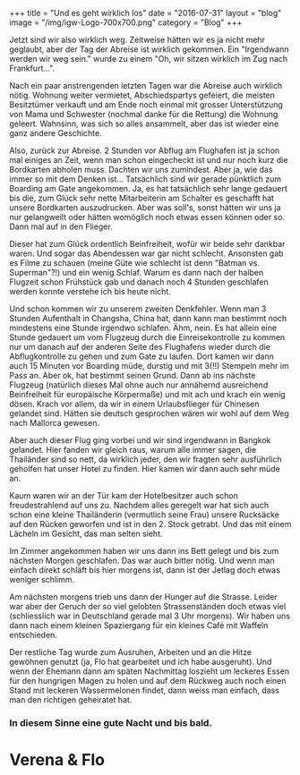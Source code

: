 +++
title = "Und es geht wirklich los"
date = "2016-07-31"
layout = "blog"
image = "/img/igw-Logo-700x700.png"
category = "Blog"
+++

Jetzt sind wir also wirklich weg. Zeitweise hätten wir es ja nicht mehr geglaubt, aber der Tag der Abreise ist wirklich gekommen. 
Ein "Irgendwann werden wir weg sein." wurde zu einem "Oh, wir sitzen wirklich im Zug nach Frankfurt...". 

<!--more-->

Nach ein paar anstrengenden letzten Tagen war die Abreise auch wirklich nötig. Wohnung weiter vermietet, Abschiedspartys gefeiert, die meisten Besitztümer verkauft und am Ende noch einmal mit grosser Unterstützung von Mama und Schwester (nochmal danke für die Rettung) die Wohnung geleert. Wahnsinn, was sich so alles ansammelt, aber das ist wieder eine ganz andere Geschichte.

Also, zurück zur Abreise. 2 Stunden vor Abflug am Flughafen ist ja schon mal einiges an Zeit, wenn man schon eingecheckt ist und nur noch kurz die Bordkarten abholen muss. Dachten wir uns zumindest. Aber ja, wie das immer so mit dem Denken ist... Tatsächlich sind wir gerade pünktlich zum Boarding am Gate angekommen. Ja, es hat tatsächlich sehr lange gedauert bis die, zum Glück sehr nette Mitarbeiterin am Schalter es geschafft hat unsere Bordkarten auszudrucken. Aber was soll's, sonst hätten wir uns ja nur gelangweilt oder hätten womöglich noch etwas essen können oder so. Dann mal auf in den Flieger.

Dieser hat zum Glück ordentlich Beinfreiheit, wofür wir beide sehr dankbar waren. Und sogar das Abendessen war gar nicht schlecht. Ansonsten gab es Filme zu schauen (meine Güte wie schlecht ist denn "Batman vs. Superman"?!) und ein wenig Schlaf.
Warum es dann nach der halben Flugzeit schon Frühstück gab und danach noch 4 Stunden geschlafen werden konnte verstehe ich bis heute nicht.

Und schon kommen wir zu unserem zweiten Denkfehler. Wenn man 3 Stunden Aufenthalt in Changsha, China hat, dann kann man bestimmt noch mindestens eine Stunde irgendwo schlafen. Ähm, nein. Es hat allein eine Stunde gedauert um vom Flugzeug durch die Einreisekontrolle zu kommen nur um danach auf der anderen Seite des Flughafens wieder durch die Abflugkontrolle zu gehen und zum Gate zu laufen. Dort kamen wir dann auch 15 Minuten vor Boarding müde, durstig und mit 3(!!) Stempeln mehr im Pass an. 
Aber ok, hat bestimmt seinen Grund. Dann ab ins nächste Flugzeug (natürlich dieses Mal ohne auch nur annähernd ausreichend Beinfreiheit für europäische Körpermaße) und mit ach und krach ein wenig dösen. Krach vor allem, da wir in einem Urlaubsflieger für Chinesen gelandet sind. Hätten sie deutsch gesprochen wären wir wohl auf dem Weg nach Mallorca gewesen.

Aber auch dieser Flug ging vorbei und wir sind irgendwann in Bangkok gelandet. Hier fanden wir gleich raus, warum alle immer sagen, die Thailänder sind so nett, da wirklich jeder, den wir fragten sehr ausführlich geholfen hat unser Hotel zu finden. Hier kamen wir dann auch sehr müde an. 

Kaum waren wir an der Tür kam der Hotelbesitzer auch schon freudestrahlend auf uns zu. Nachdem alles geregelt war hat sich auch schon eine kleine Thailänderin (vermutlich seine Frau) unsere Rucksäcke auf den Rücken geworfen und ist in den 2. Stock getrabt. Und das mit einem Lächeln im Gesicht, das man selten sieht.

Im Zimmer angekommen haben wir uns dann ins Bett gelegt und bis zum nächsten Morgen geschlafen. Das war auch bitter nötig. Und wenn man einfach direkt schläft bis hier morgens ist, dann ist der Jetlag doch etwas weniger schlimm.
  
Am nächsten morgens trieb uns dann der Hunger auf die Strasse. Leider war aber der Geruch der so viel gelobten Strassenständen doch etwas viel (schliesslich war in Deutschland gerade mal 3 Uhr morgens). Wir haben uns dann nach einem kleinen Spaziergang für ein kleines Café mit Waffeln entschieden. 

Der restliche Tag wurde zum Ausruhen, Arbeiten und an die Hitze gewöhnen genutzt (ja, Flo hat gearbeitet und ich habe ausgeruht). Und wenn der Ehemann dann am späten Nachmittag loszieht um leckeres Essen für den hungrigen Magen zu holen und auf dem Rückweg auch noch einen Stand mit leckeren Wassermelonen findet, dann weiss man einfach, dass man den richtigen geheiratet hat.

### In diesem Sinne eine gute Nacht und bis bald.

<h1 class="signature">Verena & Flo</h1>
